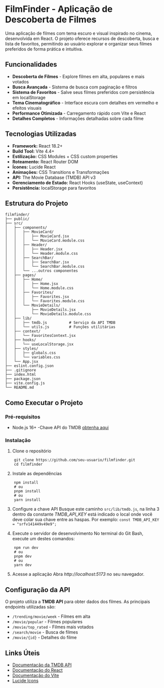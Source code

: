 # FilmFinder - Aplicação de Descoberta de Filmes
Uma aplicação de filmes com tema escuro e visual inspirado no cinema, desenvolvida em React.
O projeto oferece recursos de descoberta, busca e lista de favoritos, permitindo ao usuário explorar e organizar seus filmes preferidos de forma prática e intuitiva.

## Funcionalidades
- **Descoberta de Filmes** - Explore filmes em alta, populares e mais votados
- **Busca Avançada** - Sistema de busca com paginação e filtros
- **Sistema de Favoritos** - Salve seus filmes preferidos com persistência em localStorage
- **Tema Cinematográfico** - Interface escura com detalhes em vermelho e efeitos visuais
- **Performance Otimizada** - Carregamento rápido com Vite e React
- **Detalhes Completos** - Informações detalhadas sobre cada filme

## Tecnologias Utilizadas
- **Framework:** React 18.2+
- **Build Tool:** Vite 4.4+
- **Estilização:** CSS Modules + CSS custom properties
- **Roteamento:** React Router DOM
- **Ícones:** Lucide React
- **Animações:** CSS Transitions e Transformações
- **API:** The Movie Database (TMDB) API v3
- **Gerenciamento de Estado:** React Hooks (useState, useContext)
- **Persistência:** localStorage para favoritos

## Estrutura do Projeto

```
filmfinder/
├── public/
├── src/
│   ├── components/
│   │   ├── MovieCard/
│   │   │   ├── MovieCard.jsx
│   │   │   └── MovieCard.module.css
│   │   ├── Header/
│   │   │   ├── Header.jsx
│   │   │   └── Header.module.css
│   │   ├── SearchBar/
│   │   │   ├── SearchBar.jsx
│   │   │   └── SearchBar.module.css
│   │   └── ...outros componentes
│   ├── pages/
│   │   ├── Home/
│   │   │   ├── Home.jsx
│   │   │   └── Home.module.css
│   │   ├── Favorites/
│   │   │   ├── Favorites.jsx
│   │   │   └── Favorites.module.css
│   │   └── MovieDetails/
│   │       ├── MovieDetails.jsx
│   │       └── MovieDetails.module.css
│   ├── lib/
│   │   ├── tmdb.js          # Serviço da API TMDB
│   │   └── utils.js         # Funções utilitárias
│   ├── context/
│   │   └── FavoritesContext.jsx
│   ├── hooks/
│   │   └── useLocalStorage.jsx
│   ├── styles/
│   │   ├── globals.css
│   │   └── variables.css
│   └── App.jsx
├── eslint.config.json
├── .gitignore
├── index.html
├── package.json
├── vite.config.js
└── README.md
```

## Como Executar o Projeto

### Pré-requisitos
- Node.js 16+
-Chave API do TMDB [obtenha aqui]("https://www.themoviedb.org/")

### Instalação
1. Clone o repositório
```
    git clone https://github.com/seu-usuario/filmfinder.git
    cd filmfinder
```

2. Instale as dependências
```
    npm install
    # ou
    pnpm install
    # ou
    yarn install
```

3. Configure a chave API
Busque este caminho `src/lib/tmdb.js`, na linha 3 dentro da constante *TMDB_API_KEY* está indicado o local onde você deve colar sua chave entre as haspas.
Por exemplo: `const TMDB_API_KEY = "srfv141449v49e9"; `

4. Execute o servidor de desenvolvimento
No terminal do Git Bash, execute um destes comandos:
```
    npm run dev
    # ou
    pnpm dev
    # ou
    yarn dev
```
5. Acesse a aplicação
Abra *http://localhost:5173* no seu navegador.

## Configuração da API
O projeto utiliza a **TMDB API** para obter dados dos filmes. As principais endpoints utilizadas são:

- `/trending/movie/week` - Filmes em alta
- `/movie/popular` - Filmes populares
- `/movie/top_rated` - Filmes mais votados
- `/search/movie` - Busca de filmes
- `/movie/{id}` - Detalhes do filme

## Links Úteis
- [Documentação da TMDB API](https://developer.themoviedb.org/reference/intro/getting-started)
- [Documentação do React](https://legacy.reactjs.org/)
- [Documentação do Vite](https://vite.dev/guide/)
- [Lucide Icons](https://lucide.dev/)